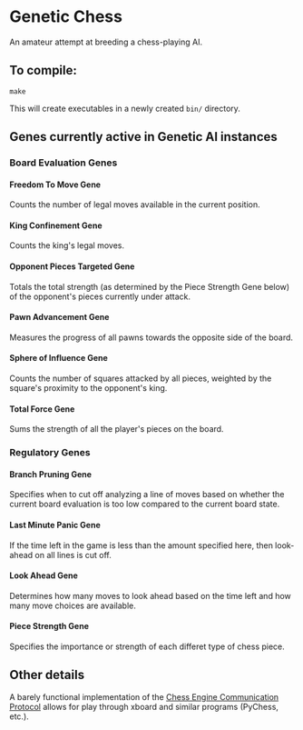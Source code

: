 # Genetic Chess
An amateur attempt at breeding a chess-playing AI.

## To compile:
`make`

This will create executables in a newly created `bin/` directory.


## Genes currently active in Genetic AI instances


### Board Evaluation Genes

#### Freedom To Move Gene
Counts the number of legal moves available in the current position.

#### King Confinement Gene
Counts the king's legal moves.

#### Opponent Pieces Targeted Gene
Totals the total strength (as determined by the Piece Strength Gene below) of
the opponent's pieces currently under attack.

#### Pawn Advancement Gene
Measures the progress of all pawns towards the opposite side of the board.

#### Sphere of Influence Gene
Counts the number of squares attacked by all pieces, weighted by the square's
proximity to the opponent's king.

#### Total Force Gene
Sums the strength of all the player's pieces on the board.



### Regulatory Genes

#### Branch Pruning Gene
Specifies when to cut off analyzing a line of moves based on whether the
current board evaluation is too low compared to the current board state.

#### Last Minute Panic Gene
If the time left in the game is less than the amount specified here, then
look-ahead on all lines is cut off.

#### Look Ahead Gene
Determines how many moves to look ahead based on the time left and how many move choices are available.

#### Piece Strength Gene
Specifies the importance or strength of each differet type of chess piece.

## Other details
A barely functional implementation of the [Chess Engine Communication Protocol](https://www.gnu.org/software/xboard/engine-intf.html) allows for play through xboard and similar programs (PyChess, etc.).
